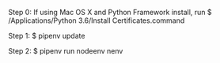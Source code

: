 Step 0:
    If using Mac OS X and Python Framework install, run
    $ /Applications/Python 3.6/Install Certificates.command

Step 1:
    $ pipenv update

Step 2:
    $ pipenv run nodeenv nenv